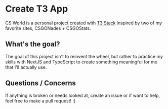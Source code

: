 # Create T3 App

CS World is a personal project created with [T3 Stack](https://create.t3.gg/) inspired by two of my favorite sites, CSGONades + CSGOStats.

## What's the goal?

The goal of this project isn't to reinvent the wheel, but rather to practice my skills with NextJS and TypeScript to create something meaningful for me that I'll actually use.

## Questions / Concerns

If anything is broken or needs looked at, create an issue or if want to help, feel free to make a pull request! :)
